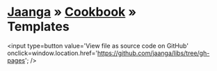 
[Jaanga]( http://jaanga.github.io// ) &raquo; [Cookbook]( http://jaanga.github.io/cookbook-threejs/ ) &raquo;  
Templates
===
<span style=display:none; >[View as web page]( http://jaanga.github.io/libs "View file as a web page." ) </span>
<input type=button value='View file as source code on GitHub' onclick=window.location.href='https://github.com/jaanga/libs/tree/gh-pages'; />

